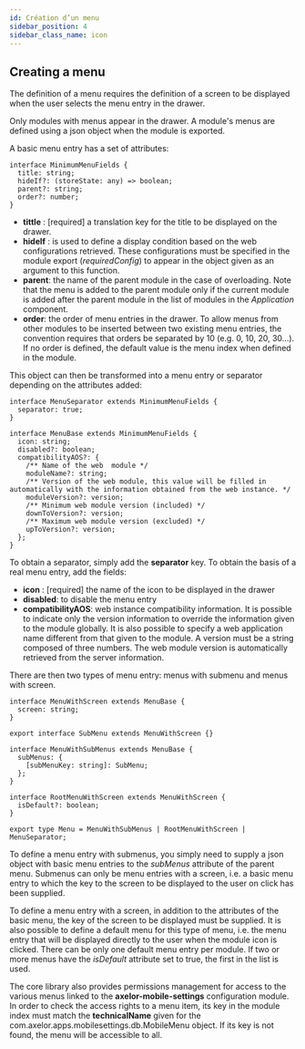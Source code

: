 ```yaml
---
id: Création d’un menu
sidebar_position: 4
sidebar_class_name: icon
---
```


## Creating a menu

The definition of a menu requires the definition of a screen to be displayed when the user selects the menu entry in the drawer.

Only modules with menus appear in the drawer. A module's menus are defined using a json object when the module is exported.

A basic menu entry has a set of attributes:

```tsx
interface MinimumMenuFields {
  title: string;
  hideIf?: (storeState: any) => boolean;
  parent?: string;
  order?: number;
}
```

- **tittle** : [required] a translation key for the title to be displayed on the drawer.
- **hideIf** : is used to define a display condition based on the web configurations retrieved. These configurations must be specified in the module export (_requiredConfig_) to appear in the object given as an argument to this function.
- **parent**: the name of the parent module in the case of overloading. Note that the menu is added to the parent module only if the current module is added after the parent module in the list of modules in the _Application_ component.
- **order**: the order of menu entries in the drawer. To allow menus from other modules to be inserted between two existing menu entries, the convention requires that orders be separated by 10 (e.g. 0, 10, 20, 30...). If no order is defined, the default value is the menu index when defined in the module.

This object can then be transformed into a menu entry or separator depending on the attributes added:

```tsx
interface MenuSeparator extends MinimumMenuFields {
  separator: true;
}

interface MenuBase extends MinimumMenuFields {
  icon: string;
  disabled?: boolean;
  compatibilityAOS?: {
    /** Name of the web  module */
    moduleName?: string;
    /** Version of the web module, this value will be filled in automatically with the information obtained from the web instance. */
    moduleVersion?: version;
    /** Minimum web module version (included) */
    downToVersion?: version;
    /** Maximum web module version (excluded) */
    upToVersion?: version;
  };
}
```

To obtain a separator, simply add the **separator** key. To obtain the basis of a real menu entry, add the fields:

- **icon** : [required] the name of the icon to be displayed in the drawer
- **disabled**: to disable the menu entry
- **compatibilityAOS**: web instance compatibility information. It is possible to indicate only the version information to override the information given to the module globally. It is also possible to specify a web application name different from that given to the module. A version must be a string composed of three numbers. The web module version is automatically retrieved from the server information.

There are then two types of menu entry: menus with submenu and menus with screen.

```tsx
interface MenuWithScreen extends MenuBase {
  screen: string;
}

export interface SubMenu extends MenuWithScreen {}

interface MenuWithSubMenus extends MenuBase {
  subMenus: {
    [subMenuKey: string]: SubMenu;
  };
}

interface RootMenuWithScreen extends MenuWithScreen {
  isDefault?: boolean;
}

export type Menu = MenuWithSubMenus | RootMenuWithScreen | MenuSeparator;
```

To define a menu entry with submenus, you simply need to supply a json object with basic menu entries to the _subMenus_ attribute of the parent menu. Submenus can only be menu entries with a screen, i.e. a basic menu entry to which the key to the screen to be displayed to the user on click has been supplied.

To define a menu entry with a screen, in addition to the attributes of the basic menu, the key of the screen to be displayed must be supplied. It is also possible to define a default menu for this type of menu, i.e. the menu entry that will be displayed directly to the user when the module icon is clicked. There can be only one default menu entry per module. If two or more menus have the _isDefault_ attribute set to true, the first in the list is used.

The core library also provides permissions management for access to the various menus linked to the **axelor-mobile-settings** configuration module. In order to check the access rights to a menu item, its key in the module index must match the **technicalName** given for the com.axelor.apps.mobilesettings.db.MobileMenu object. If its key is not found, the menu will be accessible to all.
